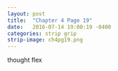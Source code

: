 ```yaml
---
layout: post
title:  "Chapter 4 Page 19"
date:   2016-07-14 19:00:19 -0400
categories: strip grip
strip-image: ch4pg19.png
---
```

thought flex 
